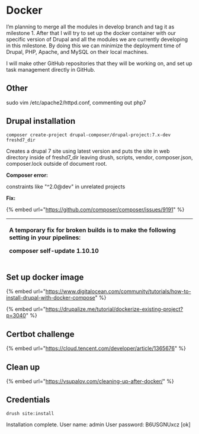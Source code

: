 # Docker

I’m planning to merge all the modules in develop branch and tag it as milestone 1. After that I will try to set up the docker container with our specific version of Drupal and all the modules we are currently developing in this milestone. By doing this we can minimize the deployment time of Drupal, PHP, Apache, and MySQL on their local machines.

I will make other GitHub repositories that they will be working on, and set up task management directly in GitHub.

## Other

sudo vim /etc/apache2/httpd.conf, commenting out php7

## Drupal installation

`composer create-project drupal-composer/drupal-project:7.x-dev freshd7_dir`  
 

Creates a drupal 7 site using latest version and puts the site in web directory inside of freshd7\_dir leaving drush, scripts, vendor, composer.json, composer.lock outside of document root.

**Composer error:**

constraints like "^2.0@dev" in unrelated projects

**Fix:**

{% embed url="https://github.com/composer/composer/issues/9191" %}

<table>
  <thead>
    <tr>
      <th style="text-align:left">
        <p>A temporary fix for broken builds is to make the following setting in
          your pipelines:</p>
        <p>composer self-update 1.10.10</p>
      </th>
    </tr>
  </thead>
  <tbody></tbody>
</table>



## Set up docker image

{% embed url="https://www.digitalocean.com/community/tutorials/how-to-install-drupal-with-docker-compose" %}

{% embed url="https://drupalize.me/tutorial/dockerize-existing-project?p=3040" %}



## Certbot challenge

{% embed url="https://cloud.tencent.com/developer/article/1365676" %}

## Clean up

{% embed url="https://vsupalov.com/cleaning-up-after-docker/" %}



## Credentials

`drush site:install`

Installation complete. User name: admin User password: B6USGNUxcz \[ok\]

